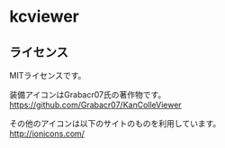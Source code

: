 
# kcviewer

## ライセンス

MITライセンスです。

装備アイコンはGrabacr07氏の著作物です。
https://github.com/Grabacr07/KanColleViewer

その他のアイコンは以下のサイトのものを利用しています。
http://ionicons.com/
